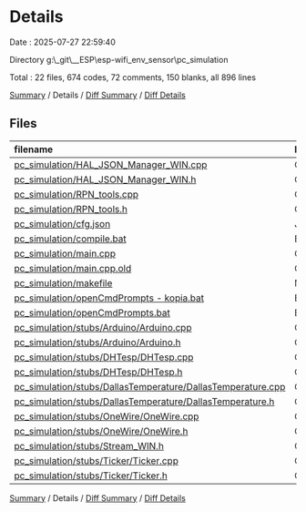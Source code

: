 # Details

Date : 2025-07-27 22:59:40

Directory g:\\_git\\__ESP\\esp-wifi_env_sensor\\pc_simulation

Total : 22 files,  674 codes, 72 comments, 150 blanks, all 896 lines

[Summary](results.md) / Details / [Diff Summary](diff.md) / [Diff Details](diff-details.md)

## Files
| filename | language | code | comment | blank | total |
| :--- | :--- | ---: | ---: | ---: | ---: |
| [pc\_simulation/HAL\_JSON\_Manager\_WIN.cpp](/pc_simulation/HAL_JSON_Manager_WIN.cpp) | C++ | 10 | 1 | 3 | 14 |
| [pc\_simulation/HAL\_JSON\_Manager\_WIN.h](/pc_simulation/HAL_JSON_Manager_WIN.h) | C++ | 11 | 1 | 3 | 15 |
| [pc\_simulation/RPN\_tools.cpp](/pc_simulation/RPN_tools.cpp) | C++ | 100 | 0 | 19 | 119 |
| [pc\_simulation/RPN\_tools.h](/pc_simulation/RPN_tools.h) | C++ | 11 | 0 | 4 | 15 |
| [pc\_simulation/cfg.json](/pc_simulation/cfg.json) | JSON | 32 | 0 | 0 | 32 |
| [pc\_simulation/compile.bat](/pc_simulation/compile.bat) | Batch | 1 | 0 | 0 | 1 |
| [pc\_simulation/main.cpp](/pc_simulation/main.cpp) | C++ | 293 | 35 | 51 | 379 |
| [pc\_simulation/main.cpp.old](/pc_simulation/main.cpp.old) | C++ | 61 | 19 | 11 | 91 |
| [pc\_simulation/makefile](/pc_simulation/makefile) | Makefile | 33 | 9 | 11 | 53 |
| [pc\_simulation/openCmdPrompts - kopia.bat](/pc_simulation/openCmdPrompts%20-%20kopia.bat) | Batch | 14 | 0 | 1 | 15 |
| [pc\_simulation/openCmdPrompts.bat](/pc_simulation/openCmdPrompts.bat) | Batch | 2 | 0 | 0 | 2 |
| [pc\_simulation/stubs/Arduino/Arduino.cpp](/pc_simulation/stubs/Arduino/Arduino.cpp) | C++ | 2 | 0 | 2 | 4 |
| [pc\_simulation/stubs/Arduino/Arduino.h](/pc_simulation/stubs/Arduino/Arduino.h) | C++ | 49 | 5 | 22 | 76 |
| [pc\_simulation/stubs/DHTesp/DHTesp.cpp](/pc_simulation/stubs/DHTesp/DHTesp.cpp) | C++ | 1 | 0 | 1 | 2 |
| [pc\_simulation/stubs/DHTesp/DHTesp.h](/pc_simulation/stubs/DHTesp/DHTesp.h) | C++ | 0 | 0 | 2 | 2 |
| [pc\_simulation/stubs/DallasTemperature/DallasTemperature.cpp](/pc_simulation/stubs/DallasTemperature/DallasTemperature.cpp) | C++ | 1 | 0 | 1 | 2 |
| [pc\_simulation/stubs/DallasTemperature/DallasTemperature.h](/pc_simulation/stubs/DallasTemperature/DallasTemperature.h) | C++ | 0 | 0 | 1 | 1 |
| [pc\_simulation/stubs/OneWire/OneWire.cpp](/pc_simulation/stubs/OneWire/OneWire.cpp) | C++ | 1 | 0 | 1 | 2 |
| [pc\_simulation/stubs/OneWire/OneWire.h](/pc_simulation/stubs/OneWire/OneWire.h) | C++ | 0 | 0 | 1 | 1 |
| [pc\_simulation/stubs/Stream\_WIN.h](/pc_simulation/stubs/Stream_WIN.h) | C++ | 24 | 0 | 10 | 34 |
| [pc\_simulation/stubs/Ticker/Ticker.cpp](/pc_simulation/stubs/Ticker/Ticker.cpp) | C++ | 10 | 1 | 1 | 12 |
| [pc\_simulation/stubs/Ticker/Ticker.h](/pc_simulation/stubs/Ticker/Ticker.h) | C++ | 18 | 1 | 5 | 24 |

[Summary](results.md) / Details / [Diff Summary](diff.md) / [Diff Details](diff-details.md)